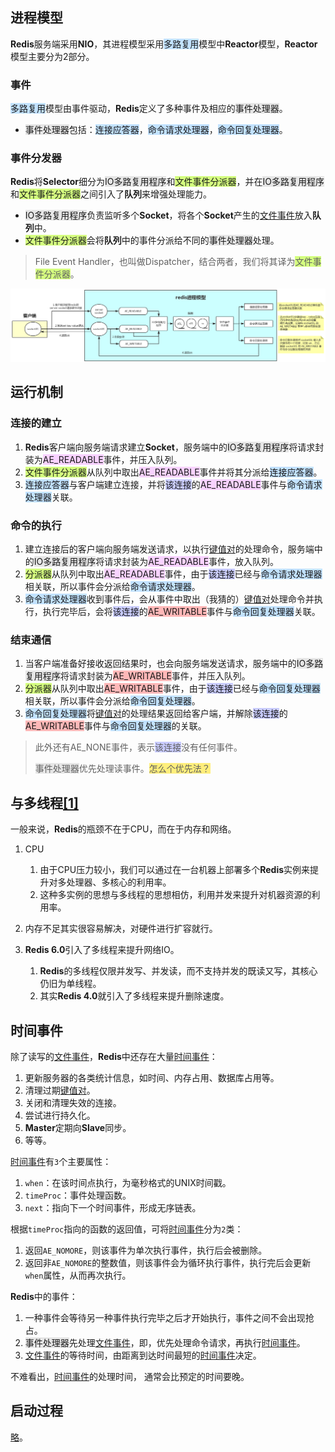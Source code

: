 ## 进程模型

**Redis**服务端采用**NIO**，其进程模型采用<span style=background:#c2e2ff>多路复用</span>模型中**Reactor**模型，**Reactor**模型主要分为2部分。

### 事件

<span style=background:#c2e2ff>多路复用</span>模型由事件驱动，**Redis**定义了多种事件及相应的<span style=background:#e6e6e6>事件处理器</span>。

- <span style=background:#e6e6e6>事件处理器</span>包括：<span style=background:#c2e2ff>连接应答器</span>，<span style=background:#c2e2ff>命令请求处理器</span>，<span style=background:#c2e2ff>命令回复处理器</span>。

### 事件分发器

**Redis**将**Selector**细分为<span style=background:#e6e6e6>IO多路复用程序</span>和<span style=background:#d4fe7f>文件事件分派器</span>，并在<span style=background:#e6e6e6>IO多路复用程序</span>和<span style=background:#d4fe7f>文件事件分派器</span>之间引入了**队列**来增强处理能力。

- <span style=background:#e6e6e6>IO多路复用程序</span>负责监听多个**Socket**，将各个**Socket**产生的<u>文件事件</u>放入**队列**中。
- <span style=background:#d4fe7f>文件事件分派器</span>会将**队列**中的事件分派给不同的<span style=background:#e6e6e6>事件处理器</span>处理。

> File Event Handler，也叫做Dispatcher，结合两者，我们将其译为<span style=background:#d4fe7f>文件事件分派器</span>。

![](../images/8/redis_process_model.png)



## 运行机制

### 连接的建立

1. **Redis**客户端向服务端请求建立**Socket**，服务端中的<span style=background:#e6e6e6>IO多路复用程序</span>将请求封装为<span style=background:#f8d2ff>AE_READABLE</span>事件，并压入队列。
2. <span style=background:#d4fe7f>文件事件分派器</span>从队列中取出<span style=background:#f8d2ff>AE_READABLE</span>事件并将其分派给<span style=background:#c2e2ff>连接应答器</span>。
3. <span style=background:#c2e2ff>连接应答器</span>与客户端建立连接，并将<span style=background:#c9ccff>该连接</span>的<span style=background:#f8d2ff>AE_READABLE</span>事件与<span style=background:#c2e2ff>命令请求处理器</span>关联。

### 命令的执行

1. 建立连接后的客户端向服务端发送请求，以执行<u>键值对</u>的处理命令，服务端中的<span style=background:#e6e6e6>IO多路复用程序</span>将请求封装为<span style=background:#f8d2ff>AE_READABLE</span>事件，放入队列。
2. <span style=background:#d4fe7f>分派器</span>从队列中取出<span style=background:#f8d2ff>AE_READABLE</span>事件，由于<span style=background:#c9ccff>该连接</span>已经与<span style=background:#c2e2ff>命令请求处理器</span>相关联，所以事件会分派给<span style=background:#c2e2ff>命令请求处理器</span>。
3. <span style=background:#c2e2ff>命令请求处理器</span>收到事件后，会从事件中取出（我猜的）<u>键值对</u>处理命令并执行，执行完毕后，会将<span style=background:#c9ccff>该连接</span>的<span style=background:#ffb8b8>AE_WRITABLE</span>事件与<span style=background:#c2e2ff>命令回复处理器</span>关联。

### 结束通信

1. 当客户端准备好接收返回结果时，也会向服务端发送请求，服务端中的<span style=background:#e6e6e6>IO多路复用程序</span>将请求封装为<span style=background:#ffb8b8>AE_WRITABLE</span>事件，并压入队列。
2. <span style=background:#d4fe7f>分派器</span>从队列中取出<span style=background:#ffb8b8>AE_WRITABLE</span>事件，由于<span style=background:#c9ccff>该连接</span>已经与<span style=background:#c2e2ff>命令回复处理器</span>相关联，所以事件会分派给<span style=background:#c2e2ff>命令回复处理器</span>。
3. <span style=background:#c2e2ff>命令回复处理器</span>将<u>键值对</u>的处理结果返回给客户端，并解除<span style=background:#c9ccff>该连接</span>的<span style=background:#ffb8b8>AE_WRITABLE</span>事件与<span style=background:#c2e2ff>命令回复处理器</span>的关联。

> 此外还有AE_NONE事件，表示<span style=background:#c9ccff>该连接</span>没有任何事件。
>
>  <span style=background:#e6e6e6>事件处理器</span>优先处理读事件。<span style=background:#ffee7c>怎么个优先法？</span>



## 与多线程[[1]](https://www.cnblogs.com/gz666666/p/12901507.html)

一般来说，**Redis**的瓶颈不在于CPU，而在于内存和网络。

1. CPU

   1. 由于CPU压力较小，我们可以通过在一台机器上部署多个**Redis**实例来提升对多处理器、多核心的利用率。
   2. 这种多实例的思想与多线程的思想相仿，利用并发来提升对机器资源的利用率。

3. 内存不足其实很容易解决，对硬件进行扩容就行。

3. **Redis 6.0**引入了多线程来提升网络IO。
   1. **Redis**的多线程仅限并发写、并发读，而不支持并发的既读又写，其核心仍旧为单线程。
   2. 其实**Redis 4.0**就引入了多线程来提升删除速度。



## 时间事件

除了读写的<u>文件事件</u>，**Redis**中还存在大量<u>时间事件</u>：

1. 更新服务器的各类统计信息，如时间、内存占用、数据库占用等。
2. 清理过期<u>键值对</u>。
3. 关闭和清理失效的连接。
4. 尝试进行持久化。
5. **Master**定期向**Slave**同步。
6. 等等。

<u>时间事件</u>有`3`个主要属性：

1. `when`：在该时间点执行，为毫秒格式的UNIX时间戳。
2. `timeProc`：事件处理函数。
3. `next`：指向下一个时间事件，形成无序链表。

根据`timeProc`指向的函数的返回值，可将<u>时间事件</u>分为`2`类：

1. 返回`AE_NOMORE`，则该事件为单次执行事件，执行后会被删除。
2. 返回非`AE_NOMORE`的整数值，则该事件会为循环执行事件，执行完后会更新`when`属性，从而再次执行。

**Redis**中的事件：

1. 一种事件会等待另一种事件执行完毕之后才开始执行，事件之间不会出现抢占。
2. <span style=background:#e6e6e6>事件处理器</span>先处理<u>文件事件</u>，即，优先处理命令请求，再执行<u>时间事件</u>。
3. <u>文件事件</u>的等待时间，由距离到达时间最短的<u>时间事件</u>决定。

不难看出，<u>时间事件</u>的处理时间， 通常会比预定的时间要晚。



## 启动过程

[略](https://redisbook.readthedocs.io/en/latest/internal/redis.html)。

